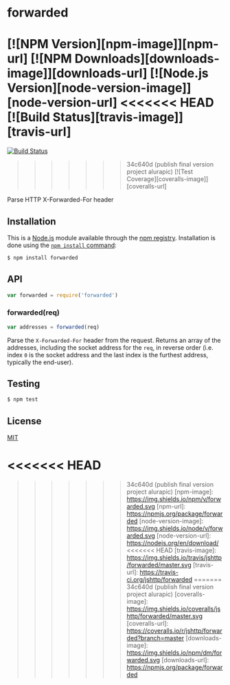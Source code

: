 # forwarded

[![NPM Version][npm-image]][npm-url]
[![NPM Downloads][downloads-image]][downloads-url]
[![Node.js Version][node-version-image]][node-version-url]
<<<<<<< HEAD
[![Build Status][travis-image]][travis-url]
=======
[![Build Status][ci-image]][ci-url]
>>>>>>> 34c640d (publish final version project alurapic)
[![Test Coverage][coveralls-image]][coveralls-url]

Parse HTTP X-Forwarded-For header

## Installation

This is a [Node.js](https://nodejs.org/en/) module available through the
[npm registry](https://www.npmjs.com/). Installation is done using the
[`npm install` command](https://docs.npmjs.com/getting-started/installing-npm-packages-locally):

```sh
$ npm install forwarded
```

## API

```js
var forwarded = require('forwarded')
```

### forwarded(req)

```js
var addresses = forwarded(req)
```

Parse the `X-Forwarded-For` header from the request. Returns an array
of the addresses, including the socket address for the `req`, in reverse
order (i.e. index `0` is the socket address and the last index is the
furthest address, typically the end-user).

## Testing

```sh
$ npm test
```

## License

[MIT](LICENSE)

<<<<<<< HEAD
=======
[ci-image]: https://badgen.net/github/checks/jshttp/forwarded/master?label=ci
[ci-url]: https://github.com/jshttp/forwarded/actions?query=workflow%3Aci
>>>>>>> 34c640d (publish final version project alurapic)
[npm-image]: https://img.shields.io/npm/v/forwarded.svg
[npm-url]: https://npmjs.org/package/forwarded
[node-version-image]: https://img.shields.io/node/v/forwarded.svg
[node-version-url]: https://nodejs.org/en/download/
<<<<<<< HEAD
[travis-image]: https://img.shields.io/travis/jshttp/forwarded/master.svg
[travis-url]: https://travis-ci.org/jshttp/forwarded
=======
>>>>>>> 34c640d (publish final version project alurapic)
[coveralls-image]: https://img.shields.io/coveralls/jshttp/forwarded/master.svg
[coveralls-url]: https://coveralls.io/r/jshttp/forwarded?branch=master
[downloads-image]: https://img.shields.io/npm/dm/forwarded.svg
[downloads-url]: https://npmjs.org/package/forwarded
